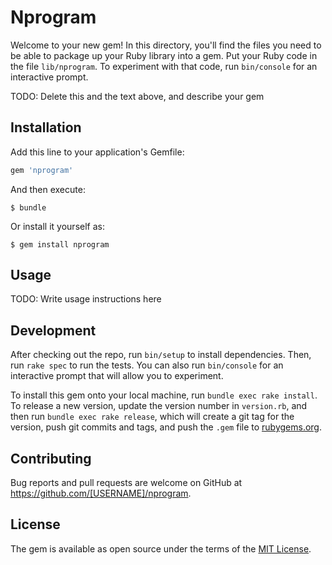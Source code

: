 # Nprogram

Welcome to your new gem! In this directory, you'll find the files you need to be able to package up your Ruby library into a gem. Put your Ruby code in the file `lib/nprogram`. To experiment with that code, run `bin/console` for an interactive prompt.

TODO: Delete this and the text above, and describe your gem

## Installation

Add this line to your application's Gemfile:

```ruby
gem 'nprogram'
```

And then execute:

    $ bundle

Or install it yourself as:

    $ gem install nprogram

## Usage

TODO: Write usage instructions here

## Development

After checking out the repo, run `bin/setup` to install dependencies. Then, run `rake spec` to run the tests. You can also run `bin/console` for an interactive prompt that will allow you to experiment.

To install this gem onto your local machine, run `bundle exec rake install`. To release a new version, update the version number in `version.rb`, and then run `bundle exec rake release`, which will create a git tag for the version, push git commits and tags, and push the `.gem` file to [rubygems.org](https://rubygems.org).

## Contributing

Bug reports and pull requests are welcome on GitHub at https://github.com/[USERNAME]/nprogram.


## License

The gem is available as open source under the terms of the [MIT License](http://opensource.org/licenses/MIT).

